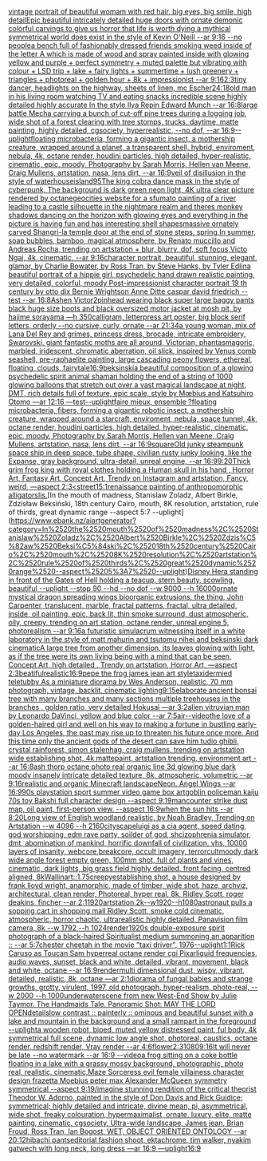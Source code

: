 [vintage portrait of beautiful womam with red hair, big eyes, big smile, high detail](https://www.ebank.nz/aiartgenerator?category=vintage%2520portrait%2520of%2520beautiful%2520womam%2520with%2520red%2520hair%2C%2520big%2520eyes%2C%2520big%2520smile%2C%2520high%2520detail)[Epic beautiful intricately detailed huge doors with ornate demonic colorful carvings to give us horror that life is worth dying a mythical symmetrical world does exist in the style of Kevin O'Neill --ar 9:16 --no people](https://www.ebank.nz/aiartgenerator?category=Epic%2520beautiful%2520intricately%2520detailed%2520huge%2520doors%2520with%2520ornate%2520demonic%2520colorful%2520carvings%2520to%2520give%2520us%2520horror%2520that%2520life%2520is%2520worth%2520dying%2520a%2520mythical%2520symmetrical%2520world%2520does%2520exist%2520in%2520the%2520style%2520of%2520Kevin%2520O%27Neill%2520--ar%25209%3A16%2520--no%2520people)[a bench full of fashionably dressed friends smoking weed inside of the letter A which is made of wood and spray painted inside with glowing yellow and purple + perfect symmetry + muted palette but vibrating with colour + LSD trip + lake + fairy lights + summertime + lush greenery + triangles + photoreal + golden hour + 8k + impressionist --ar 9:16](https://www.ebank.nz/aiartgenerator?category=a%2520bench%2520full%2520of%2520fashionably%2520dressed%2520friends%2520smoking%2520weed%2520inside%2520of%2520the%2520letter%2520A%2520which%2520is%2520made%2520of%2520wood%2520and%2520spray%2520painted%2520inside%2520with%2520glowing%2520yellow%2520and%2520purple%2520%2B%2520perfect%2520symmetry%2520%2B%2520muted%2520palette%2520but%2520vibrating%2520with%2520colour%2520%2B%2520LSD%2520trip%2520%2B%2520lake%2520%2B%2520fairy%2520lights%2520%2B%2520summertime%2520%2B%2520lush%2520greenery%2520%2B%2520triangles%2520%2B%2520photoreal%2520%2B%2520golden%2520hour%2520%2B%25208k%2520%2B%2520impressionist%2520--ar%25209%3A16)[2:3](https://www.ebank.nz/aiartgenerator?category=2%3A3)[tiny dancer, headlights on the highway, sheets of linen, mc Escher](https://www.ebank.nz/aiartgenerator?category=tiny%2520dancer%2C%2520headlights%2520on%2520the%2520highway%2C%2520sheets%2520of%2520linen%2C%2520mc%2520Escher)[24:18](https://www.ebank.nz/aiartgenerator?category=24%3A18)[old man in his living room watching TV and eating snacks incredible scene highly detailed highly accurate In the style Ilya Repin Edward Munch --ar 16:8](https://www.ebank.nz/aiartgenerator?category=old%2520man%2520in%2520his%2520living%2520room%2520watching%2520TV%2520and%2520eating%2520snacks%2520incredible%2520scene%2520highly%2520detailed%2520highly%2520accurate%2520In%2520the%2520style%2520Ilya%2520Repin%2520Edward%2520Munch%2520--ar%252016%3A8)[large battle Mecha carrying a bunch of cut-off pine trees during a logging job, wide shot of a forest clearing with tree stomps, trucks, daytime, matte painting, highly detailed, cgsociety, hyperrealistic, --no dof, --ar 16:9](https://www.ebank.nz/aiartgenerator?category=large%2520battle%2520Mecha%2520carrying%2520a%2520bunch%2520of%2520cut-off%2520pine%2520trees%2520during%2520a%2520logging%2520job%2C%2520wide%2520shot%2520of%2520a%2520forest%2520clearing%2520with%2520tree%2520stomps%2C%2520trucks%2C%2520daytime%2C%2520matte%2520painting%2C%2520highly%2520detailed%2C%2520cgsociety%2C%2520hyperrealistic%2C%2520--no%2520dof%2C%2520--ar%252016%3A9)[--uplight](https://www.ebank.nz/aiartgenerator?category=--uplight)[floating microbacteria, forming a gigantic insect, a mothership creature, wrapped around a planet, a transparent shell, hybrid, enviroment, nebula, 4k, octane render, houdini particles, high detailed, hyper-realistic, cinematic, epic, moody, Photography by Sarah Morris, Hellen van Meene, Craig Mullens, artstation, nasa, lens dirt, --ar 16:9](https://www.ebank.nz/aiartgenerator?category=floating%2520microbacteria%2C%2520forming%2520a%2520gigantic%2520insect%2C%2520a%2520mothership%2520creature%2C%2520wrapped%2520around%2520a%2520planet%2C%2520a%2520transparent%2520shell%2C%2520hybrid%2C%2520enviroment%2C%2520nebula%2C%25204k%2C%2520octane%2520render%2C%2520houdini%2520particles%2C%2520high%2520detailed%2C%2520hyper-realistic%2C%2520cinematic%2C%2520epic%2C%2520moody%2C%2520Photography%2520by%2520Sarah%2520Morris%2C%2520Hellen%2520van%2520Meene%2C%2520Craig%2520Mullens%2C%2520artstation%2C%2520nasa%2C%2520lens%2520dirt%2C%2520--ar%252016%3A9)[veil of disillusion in the style of waterhouse](https://www.ebank.nz/aiartgenerator?category=veil%2520of%2520disillusion%2520in%2520the%2520style%2520of%2520waterhouse)[island](https://www.ebank.nz/aiartgenerator?category=island)[95](https://www.ebank.nz/aiartgenerator?category=95)[The king cobra dance mask in the style of cyberpunk, The background is dark green neon light, 4K ultra clear picture rendered by octane](https://www.ebank.nz/aiartgenerator?category=The%2520king%2520cobra%2520dance%2520mask%2520in%2520the%2520style%2520of%2520cyberpunk%2C%2520The%2520background%2520is%2520dark%2520green%2520neon%2520light%2C%25204K%2520ultra%2520clear%2520picture%2520rendered%2520by%2520octane)[geocities website for a sfumato  painting of a river leading to a castle silhouette in the nightmare realm and theres monkey shadows dancing on the horizon with glowing eyes and everything in the picture is having fun and has interesting shell shapes](https://www.ebank.nz/aiartgenerator?category=geocities%2520website%2520for%2520a%2520sfumato%2520%2520painting%2520of%2520a%2520river%2520leading%2520to%2520a%2520castle%2520silhouette%2520in%2520the%2520nightmare%2520realm%2520and%2520theres%2520monkey%2520shadows%2520dancing%2520on%2520the%2520horizon%2520with%2520glowing%2520eyes%2520and%2520everything%2520in%2520the%2520picture%2520is%2520having%2520fun%2520and%2520has%2520interesting%2520shell%2520shapes)[massive ornately carved Shangri-la temple door at the end of stone steps, spring,In summer, soap bubbles, bamboo, magical atmosphere, by Renato muccillo and Andreas Rocha, trending on artstation + blur, blurry, dof, soft focus,Victo Ngai, 4k, cinematic, --ar 9:16](https://www.ebank.nz/aiartgenerator?category=massive%2520ornately%2520carved%2520Shangri-la%2520temple%2520door%2520at%2520the%2520end%2520of%2520stone%2520steps%2C%2520spring%2CIn%2520summer%2C%2520soap%2520bubbles%2C%2520bamboo%2C%2520magical%2520atmosphere%2C%2520by%2520Renato%2520muccillo%2520and%2520Andreas%2520Rocha%2C%2520trending%2520on%2520artstation%2520%2B%2520blur%2C%2520blurry%2C%2520dof%2C%2520soft%2520focus%2CVicto%2520Ngai%2C%25204k%2C%2520cinematic%2C%2520--ar%25209%3A16)[character portrait, beautiful, stunning, elegant, glamor, by Charlie Bowater, by Ross Tran, by Steve Hanks, by Tyler Edlin](https://www.ebank.nz/aiartgenerator?category=character%2520portrait%2C%2520beautiful%2C%2520stunning%2C%2520elegant%2C%2520glamor%2C%2520by%2520Charlie%2520Bowater%2C%2520by%2520Ross%2520Tran%2C%2520by%2520Steve%2520Hanks%2C%2520by%2520Tyler%2520Edlin)[a beautiful portrait of a hippie girl, psychedelic hand drawn realistic painting, very detailed, colorful, moody Post-impressionist character portrait 19 th century by otto dix Bernie Wrightson Anne Ditte caspar david friedrich --test --ar 16:8](https://www.ebank.nz/aiartgenerator?category=a%2520beautiful%2520portrait%2520of%2520a%2520hippie%2520girl%2C%2520psychedelic%2520hand%2520drawn%2520realistic%2520painting%2C%2520very%2520detailed%2C%2520colorful%2C%2520moody%2520Post-impressionist%2520character%2520portrait%252019%2520th%2520century%2520by%2520otto%2520dix%2520Bernie%2520Wrightson%2520Anne%2520Ditte%2520caspar%2520david%2520friedrich%2520--test%2520--ar%252016%3A8)[Ashen Victor](https://www.ebank.nz/aiartgenerator?category=Ashen%2520Victor)[2](https://www.ebank.nz/aiartgenerator?category=2)[pinhead wearing black super large baggy pants black huge size boots and black oversized motor jacket at mosh pit, by hajime sorayama —h 350](https://www.ebank.nz/aiartgenerator?category=pinhead%2520wearing%2520black%2520super%2520large%2520baggy%2520pants%2520black%2520huge%2520size%2520boots%2520and%2520black%2520oversized%2520motor%2520jacket%2520at%2520mosh%2520pit%2C%2520by%2520hajime%2520sorayama%2520%E2%80%94h%2520350)[calligram, letterpress art poster, big block serif letters, orderly --no cursive, curly, ornate --ar 21:34](https://www.ebank.nz/aiartgenerator?category=calligram%2C%2520letterpress%2520art%2520poster%2C%2520big%2520block%2520serif%2520letters%2C%2520orderly%2520--no%2520cursive%2C%2520curly%2C%2520ornate%2520--ar%252021%3A34)[a young woman, mix of Lana Del Rey and grimes, princess dress, brocade, intricate embroidery, Swarovski, giant fantastic moths are all around, Victorian, phantasmagoric, marbled, iridescent, chromatic aberration, oil slick, inspired by Venus comb seashell, pre-raphaelite painting, large cascading peony flowers, ethereal, floating, clouds, fairytale](https://www.ebank.nz/aiartgenerator?category=a%2520young%2520woman%2C%2520mix%2520of%2520Lana%2520Del%2520Rey%2520and%2520grimes%2C%2520princess%2520dress%2C%2520brocade%2C%2520intricate%2520embroidery%2C%2520Swarovski%2C%2520giant%2520fantastic%2520moths%2520are%2520all%2520around%2C%2520Victorian%2C%2520phantasmagoric%2C%2520marbled%2C%2520iridescent%2C%2520chromatic%2520aberration%2C%2520oil%2520slick%2C%2520inspired%2520by%2520Venus%2520comb%2520seashell%2C%2520pre-raphaelite%2520painting%2C%2520large%2520cascading%2520peony%2520flowers%2C%2520ethereal%2C%2520floating%2C%2520clouds%2C%2520fairytale)[16:9](https://www.ebank.nz/aiartgenerator?category=16%3A9)[beksinski](https://www.ebank.nz/aiartgenerator?category=beksinski)[a beautiful composition of a glowing psychedelic spirit animal shaman holding the end of a string of 1000 glowing balloons that stretch out over a vast magical landscape at night, DMT,  rich details full of texture, epic scale, style by Mœbius and Katsuhiro Otomo —ar 12:16 —test](https://www.ebank.nz/aiartgenerator?category=a%2520beautiful%2520composition%2520of%2520a%2520glowing%2520psychedelic%2520spirit%2520animal%2520shaman%2520holding%2520the%2520end%2520of%2520a%2520string%2520of%25201000%2520glowing%2520balloons%2520that%2520stretch%2520out%2520over%2520a%2520vast%2520magical%2520landscape%2520at%2520night%2C%2520DMT%2C%2520%2520rich%2520details%2520full%2520of%2520texture%2C%2520epic%2520scale%2C%2520style%2520by%2520M%C5%93bius%2520and%2520Katsuhiro%2520Otomo%2520%E2%80%94ar%252012%3A16%2520%E2%80%94test)[--uplight](https://www.ebank.nz/aiartgenerator?category=--uplight)[faire mieux, ensemble ?](https://www.ebank.nz/aiartgenerator?category=faire%2520mieux%2C%2520ensemble%2520%3F)[floating microbacteria, fibers, forming a gigantic robotic insect, a mothership creature, wrapped around a starcraft, enviroment, nebula, space tunnel, 4k, octane render, houdini particles, high detailed, hyper-realistic, cinematic, epic, moody, Photography by Sarah Morris, Hellen van Meene, Craig Mullens, artstation, nasa, lens dirt, --ar 16:9](https://www.ebank.nz/aiartgenerator?category=floating%2520microbacteria%2C%2520fibers%2C%2520forming%2520a%2520gigantic%2520robotic%2520insect%2C%2520a%2520mothership%2520creature%2C%2520wrapped%2520around%2520a%2520starcraft%2C%2520enviroment%2C%2520nebula%2C%2520space%2520tunnel%2C%25204k%2C%2520octane%2520render%2C%2520houdini%2520particles%2C%2520high%2520detailed%2C%2520hyper-realistic%2C%2520cinematic%2C%2520epic%2C%2520moody%2C%2520Photography%2520by%2520Sarah%2520Morris%2C%2520Hellen%2520van%2520Meene%2C%2520Craig%2520Mullens%2C%2520artstation%2C%2520nasa%2C%2520lens%2520dirt%2C%2520--ar%252016%3A9)[square](https://www.ebank.nz/aiartgenerator?category=square)[Old junky steampunk space ship in deep space, tube shape, civilian rusty junky looking, like the Expanse, gray background, ultra-detail, unreal engine, --ar 16:9](https://www.ebank.nz/aiartgenerator?category=Old%2520junky%2520steampunk%2520space%2520ship%2520in%2520deep%2520space%2C%2520tube%2520shape%2C%2520civilian%2520rusty%2520junky%2520looking%2C%2520like%2520the%2520Expanse%2C%2520gray%2520background%2C%2520ultra-detail%2C%2520unreal%2520engine%2C%2520--ar%252016%3A9)[9:20](https://www.ebank.nz/aiartgenerator?category=9%3A20)[Thick grim frog king with royal clothes holding a Human skull in his hand , Horror Art, Fantasy Art, Concept Art, Trendy on Instagram and artstation, Fancy, weird, —aspect 2:3](https://www.ebank.nz/aiartgenerator?category=Thick%2520grim%2520frog%2520king%2520with%2520royal%2520clothes%2520holding%2520a%2520Human%2520skull%2520in%2520his%2520hand%2520%2C%2520Horror%2520Art%2C%2520Fantasy%2520Art%2C%2520Concept%2520Art%2C%2520Trendy%2520on%2520Instagram%2520and%2520artstation%2C%2520Fancy%2C%2520weird%2C%2520%E2%80%94aspect%25202%3A3)[<street](https://www.ebank.nz/aiartgenerator?category=%3Cstreet)[1](https://www.ebank.nz/aiartgenerator?category=1)[5:1](https://www.ebank.nz/aiartgenerator?category=5%3A1)[renaissance painting of anthropomorphic alligators](https://www.ebank.nz/aiartgenerator?category=renaissance%2520painting%2520of%2520anthropomorphic%2520alligators)[lis.](https://www.ebank.nz/aiartgenerator?category=lis.)[In the mouth of madness, Stanislaw Zoladz, Albert Birkle, Zdzisław Beksiński, 18th century Cairo, mouth, 8K resolution, artstation, rule of thirds, great dynamic range --aspect 5:7 --uplight](https://www.ebank.nz/aiartgenerator?category=In%2520the%2520mouth%2520of%2520madness%2C%2520Stanislaw%2520Zoladz%2C%2520Albert%2520Birkle%2C%2520Zdzis%C5%82aw%2520Beksi%C5%84ski%2C%252018th%2520century%2520Cairo%2C%2520mouth%2C%25208K%2520resolution%2C%2520artstation%2C%2520rule%2520of%2520thirds%2C%2520great%2520dynamic%2520range%2520--aspect%25205%3A7%2520--uplight)[Disney Hera standing in front of the Gates of Hell holding a teacup, stern beauty, scowling, beautiful  --uplight --stop 90 --hd --no dof --w 9000 --h 16000](https://www.ebank.nz/aiartgenerator?category=Disney%2520Hera%2520standing%2520in%2520front%2520of%2520the%2520Gates%2520of%2520Hell%2520holding%2520a%2520teacup%2C%2520stern%2520beauty%2C%2520scowling%2C%2520beautiful%2520%2520--uplight%2520--stop%252090%2520--hd%2520--no%2520dof%2520--w%25209000%2520--h%252016000)[ornate mystical dragon spreading wings bioorganic extrusions, the thing, John Carpenter, translucent, marble, fractal patterns, fractal, ultra detailed, inside, oil painting, epic, back lit, thin smoke surround, dust atmospheric, oily, creepy, trending on art station, octane render, unreal engine 5, photorealism --ar 9:16](https://www.ebank.nz/aiartgenerator?category=ornate%2520mystical%2520dragon%2520spreading%2520wings%2520bioorganic%2520extrusions%2C%2520the%2520thing%2C%2520John%2520Carpenter%2C%2520translucent%2C%2520marble%2C%2520fractal%2520patterns%2C%2520fractal%2C%2520ultra%2520detailed%2C%2520inside%2C%2520oil%2520painting%2C%2520epic%2C%2520back%2520lit%2C%2520thin%2520smoke%2520surround%2C%2520dust%2520atmospheric%2C%2520oily%2C%2520creepy%2C%2520trending%2520on%2520art%2520station%2C%2520octane%2520render%2C%2520unreal%2520engine%25205%2C%2520photorealism%2520--ar%25209%3A16)[a futuristic simulacrum witnessing itself in a white laboratory in the style of matt mahurin and tsutomu nihei and beksinski dark cinematic](https://www.ebank.nz/aiartgenerator?category=a%2520futuristic%2520simulacrum%2520witnessing%2520itself%2520in%2520a%2520white%2520laboratory%2520in%2520the%2520style%2520of%2520matt%2520mahurin%2520and%2520tsutomu%2520nihei%2520and%2520beksinski%2520dark%2520cinematic)[A large tree from another dimension, its leaves glowing with light, as if the tree were its own living being with a mind that can be seen, Concept Art, high detailed , Trendy on artstation, Horror Art, —aspect 2:3](https://www.ebank.nz/aiartgenerator?category=A%2520large%2520tree%2520from%2520another%2520dimension%2C%2520its%2520leaves%2520glowing%2520with%2520light%2C%2520as%2520if%2520the%2520tree%2520were%2520its%2520own%2520living%2520being%2520with%2520a%2520mind%2520that%2520can%2520be%2520seen%2C%2520Concept%2520Art%2C%2520high%2520detailed%2520%2C%2520Trendy%2520on%2520artstation%2C%2520Horror%2520Art%2C%2520%E2%80%94aspect%25202%3A3)[beatiful](https://www.ebank.nz/aiartgenerator?category=beatiful)[realistic](https://www.ebank.nz/aiartgenerator?category=realistic)[16:9](https://www.ebank.nz/aiartgenerator?category=16%3A9)[pepe the frog james jean art style](https://www.ebank.nz/aiartgenerator?category=pepe%2520the%2520frog%2520james%2520jean%2520art%2520style)[taxidermied teletubby As a miniature diorama by Wes Anderson, realistic, 70 mm photograph, vintage, backlit, cinematic lighting](https://www.ebank.nz/aiartgenerator?category=taxidermied%2520teletubby%2520As%2520a%2520miniature%2520diorama%2520by%2520Wes%2520Anderson%2C%2520realistic%2C%252070%2520mm%2520photograph%2C%2520vintage%2C%2520backlit%2C%2520cinematic%2520lighting)[9:15](https://www.ebank.nz/aiartgenerator?category=9%3A15)[elaborate ancient bonsai tree with many branches and many sections multiple treehouses in the branches , golden ratio, very detailed Hokusai   —ar 3:2](https://www.ebank.nz/aiartgenerator?category=elaborate%2520ancient%2520bonsai%2520tree%2520with%2520many%2520branches%2520and%2520many%2520sections%2520multiple%2520treehouses%2520in%2520the%2520branches%2520%2C%2520golden%2520ratio%2C%2520very%2520detailed%2520Hokusai%2520%2520%2520%E2%80%94ar%25203%3A2)[alien vitruvian man by Leonardo DaVinci, yellow and blue color --ar 7:5](https://www.ebank.nz/aiartgenerator?category=alien%2520vitruvian%2520man%2520by%2520Leonardo%2520DaVinci%2C%2520yellow%2520and%2520blue%2520color%2520--ar%25207%3A5)[air](https://www.ebank.nz/aiartgenerator?category=air)[--video](https://www.ebank.nz/aiartgenerator?category=--video)[the love of a golden-haired girl and well on his way to making a fortune in bustling early-day Los Angeles, the past may rise up to threaten his future once more. And this time only the ancient gods of the desert can save him tudio ghibli, crystal rainforest, simon stalenhag, craig mullens, trending on artstation wide establishing shot, 4k mattepaint, artstation trending, environment art --ar 16:8](https://www.ebank.nz/aiartgenerator?category=the%2520love%2520of%2520a%2520golden-haired%2520girl%2520and%2520well%2520on%2520his%2520way%2520to%2520making%2520a%2520fortune%2520in%2520bustling%2520early-day%2520Los%2520Angeles%2C%2520the%2520past%2520may%2520rise%2520up%2520to%2520threaten%2520his%2520future%2520once%2520more.%2520And%2520this%2520time%2520only%2520the%2520ancient%2520gods%2520of%2520the%2520desert%2520can%2520save%2520him%2520tudio%2520ghibli%2C%2520crystal%2520rainforest%2C%2520simon%2520stalenhag%2C%2520craig%2520mullens%2C%2520trending%2520on%2520artstation%2520wide%2520establishing%2520shot%2C%25204k%2520mattepaint%2C%2520artstation%2520trending%2C%2520environment%2520art%2520--ar%252016%3A8)[ash thorp octane photo real organic line 3d glowing blue dark moody insanely intricate detailed texture, 8k, atmospheric, volumetric --ar 9:16](https://www.ebank.nz/aiartgenerator?category=ash%2520thorp%2520octane%2520photo%2520real%2520organic%2520line%25203d%2520glowing%2520blue%2520dark%2520moody%2520insanely%2520intricate%2520detailed%2520texture%2C%25208k%2C%2520atmospheric%2C%2520volumetric%2520--ar%25209%3A16)[realistic and organic Minecraft landscape](https://www.ebank.nz/aiartgenerator?category=realistic%2520and%2520organic%2520Minecraft%2520landscape)[Neon. Angel Wings --ar 16:9](https://www.ebank.nz/aiartgenerator?category=Neon.%2520Angel%2520Wings%2520--ar%252016%3A9)[90s playstation sport summer video game box art](https://www.ebank.nz/aiartgenerator?category=90s%2520playstation%2520sport%2520summer%2520video%2520game%2520box%2520art)[goblin policeman kaiju 70s toy Bakshi full character design --aspect 9:19](https://www.ebank.nz/aiartgenerator?category=goblin%2520policeman%2520kaiju%252070s%2520toy%2520Bakshi%2520full%2520character%2520design%2520--aspect%25209%3A19)[man](https://www.ebank.nz/aiartgenerator?category=man)[counter strike dust map, oil paint, first-person view. --aspect 16:9](https://www.ebank.nz/aiartgenerator?category=counter%2520strike%2520dust%2520map%2C%2520oil%2520paint%2C%2520first-person%2520view.%2520--aspect%252016%3A9)[when the sun hits --ar 8:20](https://www.ebank.nz/aiartgenerator?category=when%2520the%2520sun%2520hits%2520--ar%25208%3A20)[Long view of English woodland realistic, by Noah Bradley, Trending on Artstation    --w 4096  --h 2160](https://www.ebank.nz/aiartgenerator?category=Long%2520view%2520of%2520English%2520woodland%2520realistic%2C%2520by%2520Noah%2520Bradley%2C%2520Trending%2520on%2520Artstation%2520%2520%2520%2520--w%25204096%2520%2520--h%25202160)[cityscape](https://www.ebank.nz/aiartgenerator?category=cityscape)[luigi as a cia agent, speed dating, god worshipping, edm rave party, soilder of god, shcizophrenia simulator, dmt, abomination of mankind, horrific downfall of civilization, vhs, 10000 layers of insanity, webcore,breakcore, occult imagery, terrorcult](https://www.ebank.nz/aiartgenerator?category=luigi%2520as%2520a%2520cia%2520agent%2C%2520speed%2520dating%2C%2520god%2520worshipping%2C%2520edm%2520rave%2520party%2C%2520soilder%2520of%2520god%2C%2520shcizophrenia%2520simulator%2C%2520dmt%2C%2520abomination%2520of%2520mankind%2C%2520horrific%2520downfall%2520of%2520civilization%2C%2520vhs%2C%252010000%2520layers%2520of%2520insanity%2C%2520webcore%2Cbreakcore%2C%2520occult%2520imagery%2C%2520terrorcult)[](https://www.ebank.nz/aiartgenerator?category=)[moody dark wide angle forest empty green, 100mm shot, full of plants and vines, cinematic, dark lights, big grass field highly detailed, front facing, centred aligned, 8k](https://www.ebank.nz/aiartgenerator?category=moody%2520dark%2520wide%2520angle%2520forest%2520empty%2520green%2C%2520100mm%2520shot%2C%2520full%2520of%2520plants%2520and%2520vines%2C%2520cinematic%2C%2520dark%2520lights%2C%2520big%2520grass%2520field%2520highly%2520detailed%2C%2520front%2520facing%2C%2520centred%2520aligned%2C%25208k)[Wallin](https://www.ebank.nz/aiartgenerator?category=Wallin)[art::1.75](https://www.ebank.nz/aiartgenerator?category=art%3A%3A1.75)[creepy](https://www.ebank.nz/aiartgenerator?category=creepy)[establishing shot, a house designed by frank lloyd wright, anamorphic, made of timber, wide shot, haze, archviz, architectural, clean render, Photoreal, hyper real, 8k, Ridley Scott, roger deakins, fincher --ar 2:1](https://www.ebank.nz/aiartgenerator?category=establishing%2520shot%2C%2520a%2520house%2520designed%2520by%2520frank%2520lloyd%2520wright%2C%2520anamorphic%2C%2520made%2520of%2520timber%2C%2520wide%2520shot%2C%2520haze%2C%2520archviz%2C%2520architectural%2C%2520clean%2520render%2C%2520Photoreal%2C%2520hyper%2520real%2C%25208k%2C%2520Ridley%2520Scott%2C%2520roger%2520deakins%2C%2520fincher%2520--ar%25202%3A1)[1920](https://www.ebank.nz/aiartgenerator?category=1920)[artstation,2k--w1920--h1080](https://www.ebank.nz/aiartgenerator?category=artstation%2C2k--w1920--h1080)[astronaut pulls a sopping cart in shopping mall Ridley Scott, smoke cold cinematic, atmospheric, horror chaotic, ultrarealistic highly detailed, Panavision film camera, 8k --w 1792 --h 1024](https://www.ebank.nz/aiartgenerator?category=astronaut%2520pulls%2520a%2520sopping%2520cart%2520in%2520shopping%2520mall%2520Ridley%2520Scott%2C%2520smoke%2520cold%2520cinematic%2C%2520atmospheric%2C%2520horror%2520chaotic%2C%2520ultrarealistic%2520highly%2520detailed%2C%2520Panavision%2520film%2520camera%2C%25208k%2520--w%25201792%2520--h%25201024)[render](https://www.ebank.nz/aiartgenerator?category=render)[1920s double-exposure spirit photograph of a black-haired Spiritualist medium summoning an apparition :: --ar 5:7](https://www.ebank.nz/aiartgenerator?category=1920s%2520double-exposure%2520spirit%2520photograph%2520of%2520a%2520black-haired%2520Spiritualist%2520medium%2520summoning%2520an%2520apparition%2520%3A%3A%2520--ar%25205%3A7)[chester cheetah in the movie "taxi driver", 1976](https://www.ebank.nz/aiartgenerator?category=chester%2520cheetah%2520in%2520the%2520movie%2520%22taxi%2520driver%22%2C%25201976)[--uplight](https://www.ebank.nz/aiartgenerator?category=--uplight)[1:1](https://www.ebank.nz/aiartgenerator?category=1%3A1)[Rick Caruso as Toucan Sam hyperreal octane render cgi Pixar](https://www.ebank.nz/aiartgenerator?category=Rick%2520Caruso%2520as%2520Toucan%2520Sam%2520hyperreal%2520octane%2520render%2520cgi%2520Pixar)[liquid frequencies, audio waves, sunset, black and white, detailed, vibrant, movement, black and white, octane --ar 16:9](https://www.ebank.nz/aiartgenerator?category=liquid%2520frequencies%2C%2520audio%2520waves%2C%2520sunset%2C%2520black%2520and%2520white%2C%2520detailed%2C%2520vibrant%2C%2520movement%2C%2520black%2520and%2520white%2C%2520octane%2520--ar%252016%3A9)[render](https://www.ebank.nz/aiartgenerator?category=render)[multi dimensional dust, wispy, vibrant, detailed, realistic, 8k, octane —ar 2:1](https://www.ebank.nz/aiartgenerator?category=multi%2520dimensional%2520dust%2C%2520wispy%2C%2520vibrant%2C%2520detailed%2C%2520realistic%2C%25208k%2C%2520octane%2520%E2%80%94ar%25202%3A1)[diorama of fungal babies and strange growths, grotty, virulent, 1997, old photograph, hyper-realism, photo-real, --w 2000 --h 1000](https://www.ebank.nz/aiartgenerator?category=diorama%2520of%2520fungal%2520babies%2520and%2520strange%2520growths%2C%2520grotty%2C%2520virulent%2C%25201997%2C%2520old%2520photograph%2C%2520hyper-realism%2C%2520photo-real%2C%2520--w%25202000%2520--h%25201000)[underwater](https://www.ebank.nz/aiartgenerator?category=underwater)[scene from new West-End Show by Julie Taymor.  The Handmaids Tale. Panoramic Shot: MAY THE LORD OPEN](https://www.ebank.nz/aiartgenerator?category=scene%2520from%2520new%2520West-End%2520Show%2520by%2520Julie%2520Taymor.%2520%2520The%2520Handmaids%2520Tale.%2520Panoramic%2520Shot%3A%2520MAY%2520THE%2520LORD%2520OPEN)[details](https://www.ebank.nz/aiartgenerator?category=details)[low contrast :: painterly :: ominous and beautiful sunset with a lake and mountain in the background and a small rampart in the foreground --uplight](https://www.ebank.nz/aiartgenerator?category=low%2520contrast%2520%3A%3A%2520painterly%2520%3A%3A%2520ominous%2520and%2520beautiful%2520sunset%2520with%2520a%2520lake%2520and%2520mountain%2520in%2520the%2520background%2520and%2520a%2520small%2520rampart%2520in%2520the%2520foreground%2520--uplight)[a wooden robot, biped, muted yellow distressed paint, ful body, 4k symmetrical full scene, dynamic low angle shot, photoreal, caustics, octane render, redshift render, Vray render --ar 4:6](https://www.ebank.nz/aiartgenerator?category=a%2520wooden%2520robot%2C%2520biped%2C%2520muted%2520yellow%2520distressed%2520paint%2C%2520ful%2520body%2C%25204k%2520symmetrical%2520full%2520scene%2C%2520dynamic%2520low%2520angle%2520shot%2C%2520photoreal%2C%2520caustics%2C%2520octane%2520render%2C%2520redshift%2520render%2C%2520Vray%2520render%2520--ar%25204%3A6)[flower](https://www.ebank.nz/aiartgenerator?category=flower)[2:3](https://www.ebank.nz/aiartgenerator?category=2%3A3)[1080](https://www.ebank.nz/aiartgenerator?category=1080)[9:16](https://www.ebank.nz/aiartgenerator?category=9%3A16)[It will never be late --no watermark --ar 16:9 --video](https://www.ebank.nz/aiartgenerator?category=It%2520will%2520never%2520be%2520late%2520--no%2520watermark%2520--ar%252016%3A9%2520--video)[a frog sitting on a coke bottle floating in a lake with a grassy mossy background, photographic, photo real, realistic, cinematic,](https://www.ebank.nz/aiartgenerator?category=a%2520frog%2520sitting%2520on%2520a%2520coke%2520bottle%2520floating%2520in%2520a%2520lake%2520with%2520a%2520grassy%2520mossy%2520background%2C%2520photographic%2C%2520photo%2520real%2C%2520realistic%2C%2520cinematic%2C)[Maze Sorceress evil female villainess character design frazetta Moebius peter max Alexander McQueen symmetry symmetrical --aspect 9:19](https://www.ebank.nz/aiartgenerator?category=Maze%2520Sorceress%2520evil%2520female%2520villainess%2520character%2520design%2520frazetta%2520Moebius%2520peter%2520max%2520Alexander%2520McQueen%2520symmetry%2520symmetrical%2520--aspect%25209%3A19)[/imagine stunning rendition of the critical theorist Theodor W. Adorno, painted in the style of Don Davis and Rick Guidice; symmetrical; highly detailed and intricate, divine mean, pi, asymmetrical, wide shot, freaky colouration, hypermaximalist, ornate, luxury, elite, matte painting, cinematic, cgsociety, Ultra-wide landscape, James jean, Brian Froud, Ross Tran, Ian Bogost, WET, OBJECT ORIENTED ONTOLOGY --ar 20:12](https://www.ebank.nz/aiartgenerator?category=/imagine%2520stunning%2520rendition%2520of%2520the%2520critical%2520theorist%2520Theodor%2520W.%2520Adorno%2C%2520painted%2520in%2520the%2520style%2520of%2520Don%2520Davis%2520and%2520Rick%2520Guidice%3B%2520symmetrical%3B%2520highly%2520detailed%2520and%2520intricate%2C%2520divine%2520mean%2C%2520pi%2C%2520asymmetrical%2C%2520wide%2520shot%2C%2520freaky%2520colouration%2C%2520hypermaximalist%2C%2520ornate%2C%2520luxury%2C%2520elite%2C%2520matte%2520painting%2C%2520cinematic%2C%2520cgsociety%2C%2520Ultra-wide%2520landscape%2C%2520James%2520jean%2C%2520Brian%2520Froud%2C%2520Ross%2520Tran%2C%2520Ian%2520Bogost%2C%2520WET%2C%2520OBJECT%2520ORIENTED%2520ONTOLOGY%2520--ar%252020%3A12)[hibachi pants](https://www.ebank.nz/aiartgenerator?category=hibachi%2520pants)[editorial fashion shoot, ektachrome, tim walker, nyakim gatwech with long neck, long dress —ar 16:9 —uplight](https://www.ebank.nz/aiartgenerator?category=editorial%2520fashion%2520shoot%2C%2520ektachrome%2C%2520tim%2520walker%2C%2520nyakim%2520gatwech%2520with%2520long%2520neck%2C%2520long%2520dress%2520%E2%80%94ar%252016%3A9%2520%E2%80%94uplight)[16:9](https://www.ebank.nz/aiartgenerator?category=16%3A9)